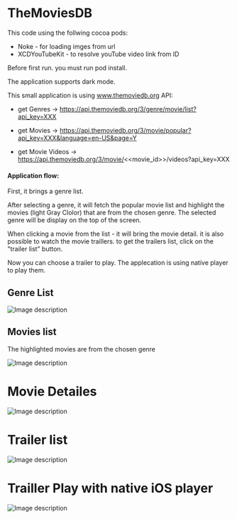 # TheMoviesDB

This code using the follwing cocoa pods:

- Noke - for loading imges from url
- XCDYouTubeKit -  to resolve youTube video link from ID

Before first run. you must run pod install.

The application supports dark mode.

This small application is using  www.themoviedb.org API:
- get Genres -> https://api.themoviedb.org/3/genre/movie/list?api_key=XXX

- get Movies -> https://api.themoviedb.org/3/movie/popular?api_key=XXX&language=en-US&page=Y 

- get Movie Videos -> https://api.themoviedb.org/3/movie/<<movie_id>>/videos?api_key=XXX

#### Application flow:

First, it brings a genre list.

After selecting a genre, it will fetch the popular movie list and highlight the movies (light Gray Clolor) that are from the chosen genre. The selected genre will be display on the top of the screen.

When clicking a movie from the list - it will bring the movie detail. it is also possible to watch the movie traillers. to get the trailers list, click on the "trailer list" button.

Now you can choose a trailer to play.
The applecation is using native player to play them.

## Genre List

![Image description](https://github.com/yaelbe/TheMoviesDB/blob/master/screens/Screen%20Shot%202020-04-11%20at%2021.50.07.png)
## Movies list 
The highlighted movies are from the chosen genre

![Image description](https://github.com/yaelbe/TheMoviesDB/blob/master/screens/Screen%20Shot%202020-04-11%20at%2021.50.30.png)
# Movie Detailes

![Image description](https://github.com/yaelbe/TheMoviesDB/blob/master/screens/Screen%20Shot%202020-04-11%20at%2021.50.49.png)

# Trailer list

![Image description](https://github.com/yaelbe/TheMoviesDB/blob/master/screens/Screen%20Shot%202020-04-11%20at%2021.50.58.png)

# Trailler Play with native iOS player

![Image description](https://github.com/yaelbe/TheMoviesDB/blob/master/screens/Screen%20Shot%202020-04-11%20at%2021.51.11.png)

